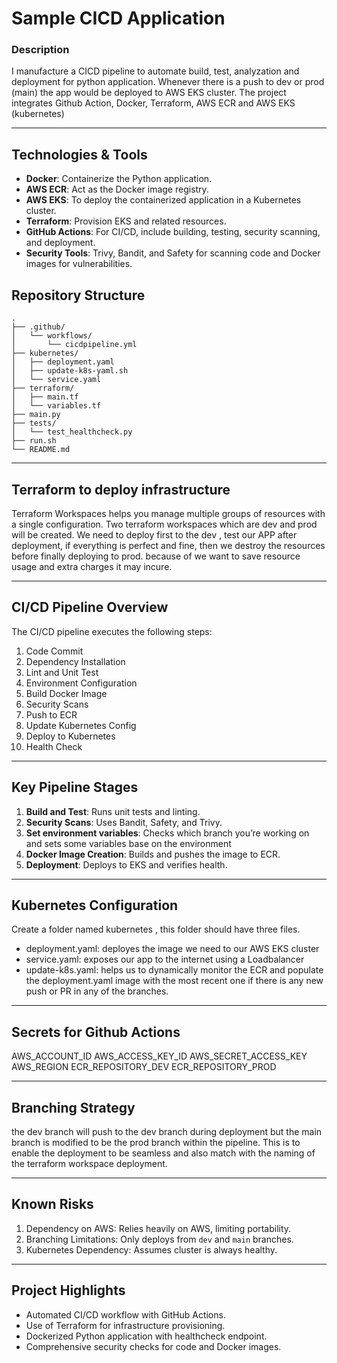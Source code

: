 # Sample CICD Application

### Description
I manufacture a CICD pipeline to automate build, test, analyzation and deployment for python application. Whenever there is a push to dev or prod (main) the app would be deployed to AWS EKS cluster. The project integrates Github Action, Docker, Terraform, AWS ECR and AWS EKS (kubernetes)

---

## Technologies & Tools

- **Docker**: Containerize the Python application.
- **AWS ECR**: Act as the Docker image registry.
- **AWS EKS**: To deploy the containerized application in a Kubernetes cluster.
- **Terraform**: Provision EKS and related resources.
- **GitHub Actions**: For CI/CD, include building, testing, security scanning, and deployment.
- **Security Tools**: Trivy, Bandit, and Safety for scanning code and Docker images for vulnerabilities.

## Repository Structure

```
.
├── .github/
│   └── workflows/
│       └── cicdpipeline.yml
├── kubernetes/
│   ├── deployment.yaml
│   ├── update-k8s-yaml.sh
│   └── service.yaml
├── terraform/
│   ├── main.tf
│   └── variables.tf
├── main.py
├── tests/
│   └── test_healthcheck.py
├── run.sh
└── README.md
```

---

## Terraform to deploy infrastructure

Terraform Workspaces helps you manage multiple groups of resources with a single configuration.
Two terraform workspaces which are dev and prod will be created. We need to deploy first to the dev , test our APP after deployment, if everything is perfect and fine, then we destroy the resources before finally deploying to prod. because of we want to save resource usage and extra charges it may incure.


---

## CI/CD Pipeline Overview

The CI/CD pipeline executes the following steps:
1. Code Commit
2. Dependency Installation
3. Lint and Unit Test
4. Environment Configuration
5. Build Docker Image
6. Security Scans
7. Push to ECR
8. Update Kubernetes Config
9. Deploy to Kubernetes
10. Health Check

---

## Key Pipeline Stages

1. **Build and Test**: Runs unit tests and linting.
2. **Security Scans**: Uses Bandit, Safety, and Trivy.
3. **Set environment variables**: Checks which branch you’re working on and sets some variables base on the environment
4. **Docker Image Creation**: Builds and pushes the image to ECR.
5. **Deployment**: Deploys to EKS and verifies health.

---

## Kubernetes Configuration

Create a folder named kubernetes , this folder should have three files.

- deployment.yaml: deployes the image we need to our AWS EKS cluster
- service.yaml: exposes our app to the internet using a Loadbalancer
- update-k8s.yaml: helps us to dynamically monitor the ECR and populate the deployment.yaml image with the most recent one if there is any new push or PR in any of the branches.

---

## Secrets for Github Actions

AWS_ACCOUNT_ID
AWS_ACCESS_KEY_ID
AWS_SECRET_ACCESS_KEY
AWS_REGION
ECR_REPOSITORY_DEV
ECR_REPOSITORY_PROD

---

## Branching Strategy

the dev branch will push to the dev branch during deployment but the main branch is modified to be the prod branch within the pipeline. This is to enable the deployment to be seamless and also match with the naming of the terraform workspace deployment.

---

## Known Risks

1. Dependency on AWS: Relies heavily on AWS, limiting portability.
2. Branching Limitations: Only deploys from `dev` and `main` branches.
3. Kubernetes Dependency: Assumes cluster is always healthy.

---

## Project Highlights

- Automated CI/CD workflow with GitHub Actions.
- Use of Terraform for infrastructure provisioning.
- Dockerized Python application with healthcheck endpoint.
- Comprehensive security checks for code and Docker images.

